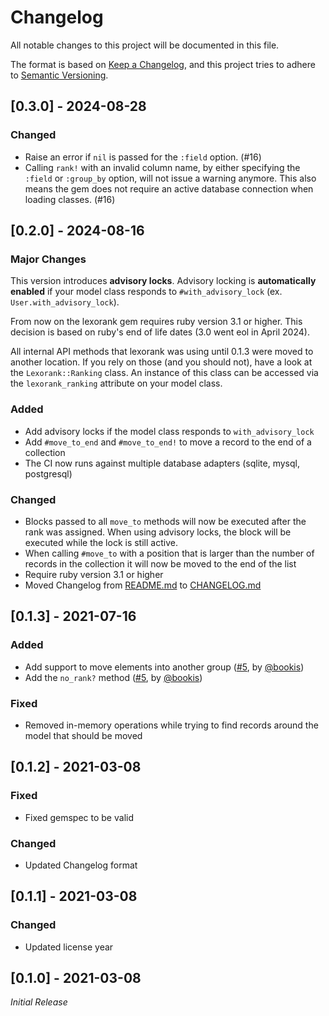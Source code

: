 # Changelog

All notable changes to this project will be documented in this file.

The format is based on [Keep a Changelog](https://keepachangelog.com/en/1.1.0/),
and this project tries to adhere to [Semantic Versioning](https://semver.org/spec/v2.0.0.html).

## [0.3.0] - 2024-08-28

### Changed

* Raise an error if `nil` is passed for the `:field` option. (#16)
* Calling `rank!` with an invalid column name, by either specifying the `:field` or `:group_by` option, will not issue a warning anymore. This also means the gem does not require an active database connection when loading classes. (#16)

## [0.2.0] - 2024-08-16

### Major Changes

This version introduces **advisory locks**. Advisory locking is **automatically enabled** if your model class responds to `#with_advisory_lock` (ex. `User.with_advisory_lock`).

From now on the lexorank gem requires ruby version 3.1 or higher. This decision is based on ruby's end of life dates (3.0 went eol in April 2024).

All internal API methods that lexorank was using until 0.1.3 were moved to another location. If you rely on those (and you should not), have a look at the `Lexorank::Ranking` class. An instance of this class can be accessed via the `lexorank_ranking` attribute on your model class.

### Added

- Add advisory locks if the model class responds to `with_advisory_lock`
- Add `#move_to_end` and `#move_to_end!` to move a record to the end of a collection
- The CI now runs against multiple database adapters (sqlite, mysql, postgresql)

### Changed

- Blocks passed to all `move_to` methods will now be executed after the rank was assigned. When using advisory locks, the block will be executed while the lock is still active.
- When calling `#move_to` with a position that is larger than the number of records in the collection it will now be moved to the end of the list
- Require ruby version 3.1 or higher
- Moved Changelog from [README.md](https://github.com/richardboehme/lexorank/blob/main/README.md) to [CHANGELOG.md](https://github.com/richardboehme/lexorank/blob/main/CHANGELOG.md)

## [0.1.3] - 2021-07-16

### Added

- Add support to move elements into another group ([#5](https://github.com/richardboehme/lexorank/pull/5), by [@bookis](https://github.com/bookis))
- Add the `no_rank?` method ([#5](https://github.com/richardboehme/lexorank/pull/5), by [@bookis](https://github.com/bookis))

### Fixed

- Removed in-memory operations while trying to find records around the model that should be moved

## [0.1.2] - 2021-03-08

### Fixed

- Fixed gemspec to be valid

### Changed

- Updated Changelog format

## [0.1.1] - 2021-03-08

### Changed

- Updated license year

## [0.1.0] - 2021-03-08

*Initial Release*
